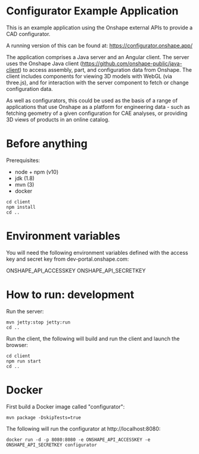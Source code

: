 # Configurator Example Application

This is an example application using the Onshape external APIs to provide a CAD configurator.

A running version of this can be found at: https://configurator.onshape.app/

The application comprises a Java server and an Angular client. The server uses the Onshape Java client (https://github.com/onshape-public/java-client) to access assembly, part, and configuration data from Onshape. The client includes components for viewing 3D models with WebGL (via three.js), and for interaction with the server component to fetch or change configuration data.

As well as configurators, this could be used as the basis of a range of applications that use Onshape as a platform for engineering data - such as fetching geometry of a given configuration for CAE analyses, or providing 3D views of products in an online catalog.


# Before anything

Prerequisites:
* node + npm (v10)
* jdk (1.8)
* mvn (3)
* docker

```
cd client
npm install
cd ..
```

# Environment variables

You will need the following environment variables defined with the access key and secret key from dev-portal.onshape.com:

ONSHAPE_API_ACCESSKEY
ONSHAPE_API_SECRETKEY


# How to run: development

Run the server:

```
mvn jetty:stop jetty:run
cd ..
```

Run the client, the following will build and run the client and launch the browser:

```
cd client
npm run start
cd ..
```

# Docker

First build a Docker image called "configurator":
```
mvn package -DskipTests=true
```

The following will run the configurator at http://localhost:8080:

```
docker run -d -p 8080:8080 -e ONSHAPE_API_ACCESSKEY -e ONSHAPE_API_SECRETKEY configurator
```
